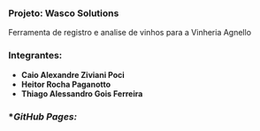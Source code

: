### Projeto: **Wasco Solutions**
 
Ferramenta de registro e analise de vinhos para a Vinheria Agnello
 
### Integrantes:
- **Caio Alexandre Ziviani Poci**
- **Heitor Rocha Paganotto**
- **Thiago Alessandro Gois Ferreira**
 
 
### **GitHub Pages:*